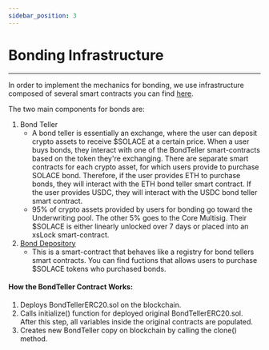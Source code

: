 ```yaml
---
sidebar_position: 3
---
```


# Bonding Infrastructure
---
In order to implement the mechanics for bonding, we use infrastructure composed of several smart contracts you can find [<u>here</u>](https://docs.solace.fi/docs/dev-docs/Contract%20Addresses/Ethereum). 

The two main components for bonds are:
1. Bond Teller
    - A bond teller is essentially an exchange, where the user can deposit crypto assets to receive $SOLACE at a certain price. When a user buys bonds, they interact with one of the BondTeller smart-contracts based on the token they're exchanging. There are separate smart contracts for each crypto asset, for which users provide to purchase SOLACE bond. Therefore, if the user provides ETH to purchase bonds, they will interaсt with the ETH bond teller smart contract. If the user provides USDC, they will interact with the USDC bond teller smart contract.
    - 95%  of crypto assets provided by users for bonding go toward the Underwriting pool. The other 5% goes to the Core Multisig. Their $SOLACE is either linearly unlocked over 7 days or placed into an xsLock smart-contract.
2. [<u>Bond Depository</u>](https://github.com/solace-fi/solace-core/blob/main/contracts/bonds/BondDepository.sol)
    - This is a smart-contract that behaves like a registry for bond tellers smart contracts. You can find fuctions that allows users to purchase $SOLACE tokens who purchased bonds.
    
#### How the BondTeller Contract Works:
1. Deploys BondTellerERC20.sol on the blockchain.
2. Calls initialize() function for deployed original BondTellerERC20.sol. After this step, all variables inside the original contracts are populated.
3. Creates new BondTeller copy on blockchain by calling the clone() method.


